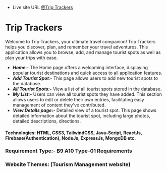- Live site URL [@Trip Trackers](https://b9a10-triptrackers-website.web.app/)

# Trip Trackers

Welcome to Trip Trackers, your ultimate travel companion! Trip Trackers helps you discover, plan, and remember your travel adventures. This application allows you to browse, add, and manage tourist spots as well as plan your trips with ease. 

- **_Home_**:- The Home page offers a welcoming interface, displaying popular tourist destinations and quick access to all application features.
- **_Add Tourist Spot_**:- This page allows users to add new tourist spots to the database.
- **_All Tourist Spots:-_** View a list of all tourist spots stored in the database.
- **_My List:-_** Users can view all tourist spots they have added. This section allows users to edit or delete their own entries, facilitating easy management of content they've contributed.
- **_View Details page:-_** Detailed view of a tourist spot. This page shows detailed information about the tourist spot, including large photos, detailed descriptions, directions.

#### Technologies: HTML, CSS3, TailwindCSS, Java-Script, ReactJs, Firebase(Authentication), NodeJs, ExpressJs, MongoDB etc.

### Requirement Type:- B9 A10 Type-01 Requirements
### Website Themes: (Tourism Management website)
